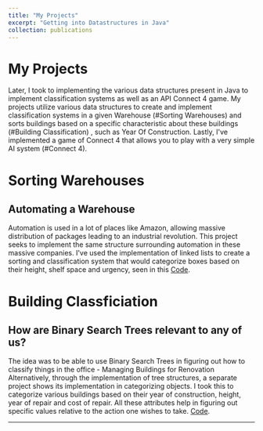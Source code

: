 ```yaml
---
title: "My Projects"
excerpt: "Getting into Datastructures in Java"
collection: publications
---
```


# My Projects

Later, I took to implementing the various data structures present in Java to implement classification systems as well as an API Connect 4 game. 
My projects utilize various data structures to create and implement classification systems in a given Warehouse (#Sorting Warehouses) and sorts buildings based on a specific characteristic about these buildings (#Building Classification) , such as Year Of Construction. Lastly, I've implemented a game of Connect 4 that allows you to play with a very simple AI system (#Connect 4). 

# Sorting Warehouses 

##  Automating a Warehouse

Automation is used in a lot of places like Amazon, allowing massive distribution of packages leading to an industrial revolution. This project seeks to implement the same structure surrounding automation in these massive companies. 
I've used the implementation of linked lists to create a sorting and classification system that would categorize boxes based on their height, shelf space and urgency, seen in this 
[Code](https://github.com/kmualim/Sorting-warehouse). 

# Building Classficiation

## How are Binary Search Trees relevant to any of us? 

The idea was to be able to use Binary Search Trees in figuring out how to classify things in the office - Managing Buildings for Renovation 
Alternatively, through the implementation of tree structures, a separate project shows its implementation in categorizing objects. I took this to categorize various buildings based on their year of construction, height, year of repair and cost of repair. All these attributes help in figuring out specific values relative to the action one wishes to take. 
[Code](https://github.com/kmualim/buildingclassification).

---


